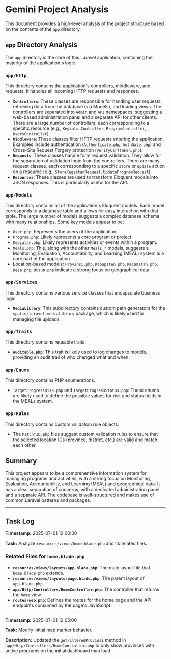 # Gemini Project Analysis

This document provides a high-level analysis of the project structure based on the contents of the `app` directory.

## `app` Directory Analysis

The `app` directory is the core of this Laravel application, containing the majority of the application's logic.

### `app/Http`

This directory contains the application's controllers, middleware, and requests. It handles all incoming HTTP requests and responses.

-   **`Controllers`**: These classes are responsible for handling user requests, retrieving data from the database (via Models), and loading views. The controllers are separated into `Admin` and `API` namespaces, suggesting a web-based administration panel and a separate API for other clients. There are a large number of controllers, each corresponding to a specific resource (e.g., `KegiatanController`, `ProgramController`, `UsersController`).
-   **`Middleware`**: These classes filter HTTP requests entering the application. Examples include authentication (`Authenticate.php`, `AuthGate.php`) and Cross-Site Request Forgery protection (`VerifyCsrfToken.php`).
-   **`Requests`**: These classes handle form request validation. They allow for the separation of validation logic from the controllers. There are many request classes, each corresponding to a specific `store` or `update` action on a resource (e.g., `StoreKegiatanRequest`, `UpdateProgramRequest`).
-   **`Resources`**: These classes are used to transform Eloquent models into JSON responses. This is particularly useful for the API.

### `app/Models`

This directory contains all of the application's Eloquent models. Each model corresponds to a database table and allows for easy interaction with that table. The large number of models suggests a complex database schema with many relationships. Some key models appear to be:

-   `User.php`: Represents the users of the application.
-   `Program.php`: Likely represents a core program or project.
-   `Kegiatan.php`: Likely represents activities or events within a program.
-   `Meals.php`: This, along with the other `Meals_*` models, suggests a Monitoring, Evaluation, Accountability, and Learning (MEAL) system is a core part of the application.
-   Location-based models: `Provinsi.php`, `Kabupaten.php`, `Kecamatan.php`, `Desa.php`, `Dusun.php` indicate a strong focus on geographical data.

### `app/Services`

This directory contains various service classes that encapsulate business logic.

-   **`MediaLibrary`**: This subdirectory contains custom path generators for the `spatie/laravel-medialibrary` package, which is likely used for managing file uploads.

### `app/Traits`

This directory contains reusable traits.

-   **`Auditable.php`**: This trait is likely used to log changes to models, providing an audit trail of who changed what and when.

### `app/Enums`

This directory contains PHP enumerations.

-   `TargetProgressRisk.php` and `TargetProgressStatus.php`: These enums are likely used to define the possible values for risk and status fields in the MEALs system.

### `app/Rules`

This directory contains custom validation rule objects.

-   The `Match*ID.php` files suggest custom validation rules to ensure that the selected location IDs (province, district, etc.) are valid and match each other.

## Summary

This project appears to be a comprehensive information system for managing programs and activities, with a strong focus on Monitoring, Evaluation, Accountability, and Learning (MEAL) and geographical data. It has a clear separation of concerns, with a dedicated administration panel and a separate API. The codebase is well-structured and makes use of common Laravel patterns and packages.

---

## Task Log

**Timestamp:** 2025-07-01 12:00:00

**Task:** Analyze `resources/views/home.blade.php` and its related files.

### Related Files for `home.blade.php`

*   **`resources/views/layouts/app.blade.php`**: The main layout file that `home.blade.php` extends.
*   **`resources/views/layouts/page.blade.php`**: The parent layout of `app.blade.php`.
*   **`app/Http/Controllers/HomeController.php`**: The controller that returns the `home` view.
*   **`routes/web.php`**: Defines the routes for the home page and the API endpoints consumed by the page's JavaScript.

---

**Timestamp:** 2025-07-01 12:05:00

**Task:** Modify initial map marker behavior.

**Description:** Updated the `getFilteredProvinsi` method in `app/Http/Controllers/HomeController.php` to only show provinces with active programs on the initial dashboard map load.
